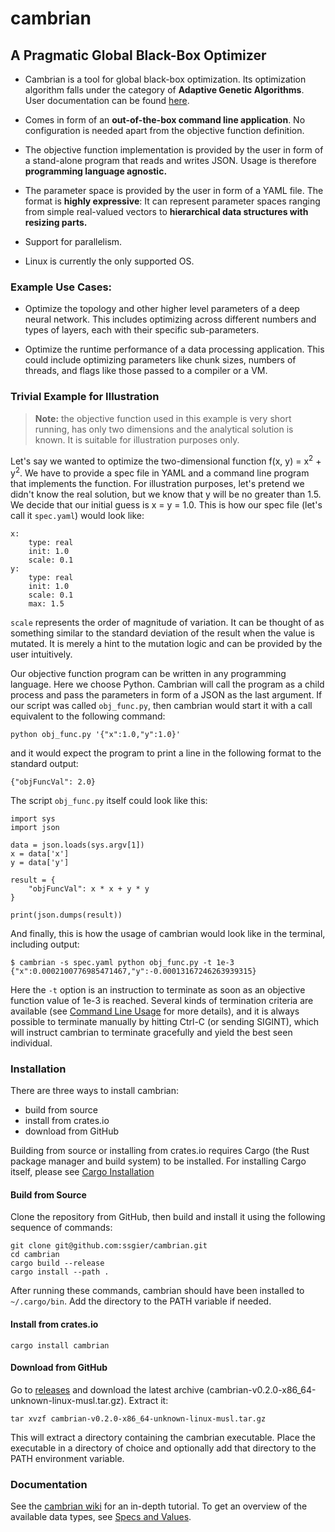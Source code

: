 # cambrian

## A Pragmatic Global Black-Box Optimizer

- Cambrian is a tool for global black-box optimization. Its optimization algorithm falls under the category of **Adaptive Genetic Algorithms**. User documentation can be found [here](https://github.com/ssgier/cambrian/wiki).

- Comes in form of an **out-of-the-box command line application**. No configuration is needed apart from the objective function definition.
  
- The objective function implementation is provided by the user in form of a stand-alone program that reads and writes JSON. Usage is therefore **programming language agnostic.**
  
- The parameter space is provided by the user in form of a YAML file. The format is **highly expressive**: It can represent parameter spaces ranging from simple real-valued vectors to **hierarchical data structures with resizing parts.**
  
- Support for parallelism.
  
- Linux is currently the only supported OS.
  

### Example Use Cases:

- Optimize the topology and other higher level parameters of a deep neural network. This includes optimizing across different numbers and types of layers, each with their specific sub-parameters.
  
- Optimize the runtime performance of a data processing application. This could include optimizing parameters like chunk sizes, numbers of threads, and flags like those passed to a compiler or a VM.
  

### Trivial Example for Illustration

> **Note:** the objective function used in this example is very short running, has only two dimensions and the analytical solution is known. It is suitable for illustration purposes only.

Let's say we wanted to optimize the two-dimensional function f(x, y) = x<sup>2</sup> + y<sup>2</sup>. We have to provide a spec file in YAML and a command line program that implements the function. For illustration purposes, let's pretend we didn't know the real solution, but we know that y will be no greater than 1.5. We decide that our initial guess is x = y = 1.0. This is how our spec file (let's call it `spec.yaml`) would look like:

```
x:
    type: real
    init: 1.0
    scale: 0.1
y:
    type: real
    init: 1.0
    scale: 0.1
    max: 1.5
```
`scale` represents the order of magnitude of variation. It can be thought of as something similar to the standard deviation of the result when the value is mutated. It is merely a hint to the mutation logic and can be provided by the user intuitively.


Our objective function program can be written in any programming language. Here we choose Python. Cambrian will call the program as a child process and pass the parameters in form of a JSON as the last argument. If our script was called `obj_func.py`, then cambrian would start it with a call equivalent to the following command:

```
python obj_func.py '{"x":1.0,"y":1.0}'
```

and it would expect the program to print a line in the following format to the standard output:

```
{"objFuncVal": 2.0}
```

The script `obj_func.py` itself could look like this:

```
import sys
import json

data = json.loads(sys.argv[1])
x = data['x']
y = data['y']

result = {
    "objFuncVal": x * x + y * y
}

print(json.dumps(result))
```

And finally, this is how the usage of cambrian would look like in the terminal, including output:

```
$ cambrian -s spec.yaml python obj_func.py -t 1e-3
{"x":0.0002100776985471467,"y":-0.00013167246263939315}
```

Here the `-t` option is an instruction to terminate as soon as an objective function value of 1e-3 is reached. Several kinds of termination criteria are available (see [Command Line Usage](https://github.com/ssgier/cambrian/wiki/Command-Line-Usage) for more details), and it is always possible to terminate manually by hitting Ctrl-C (or sending SIGINT), which will instruct cambrian to terminate gracefully and yield the best seen individual.


### Installation

There are three ways to install cambrian:
* build from source
* install from crates.io
* download from GitHub

Building from source or installing from crates.io requires Cargo (the Rust package manager and build system) to be installed. For installing Cargo itself, please see [Cargo Installation](https://doc.rust-lang.org/cargo/getting-started/installation.html)

#### Build from Source
Clone the repository from GitHub, then build and install it using the following sequence of commands:

```
git clone git@github.com:ssgier/cambrian.git
cd cambrian
cargo build --release
cargo install --path .
```

After running these commands, cambrian should have been installed to `~/.cargo/bin`. Add the directory to the PATH variable if needed.

#### Install from crates.io
```
cargo install cambrian
```

#### Download from GitHub
Go to [releases](https://github.com/ssgier/cambrian/releases) and download the latest archive (cambrian-v0.2.0-x86_64-unknown-linux-musl.tar.gz). Extract it:
```
tar xvzf cambrian-v0.2.0-x86_64-unknown-linux-musl.tar.gz
```
This will extract a directory containing the cambrian executable. Place the executable in a directory of choice and optionally add that directory to the PATH environment variable.

### Documentation

See the [cambrian wiki](https://github.com/ssgier/cambrian/wiki) for an in-depth tutorial. To get an overview of the available data types, see [Specs and Values](https://github.com/ssgier/cambrian/wiki/Specs-and-Values).
